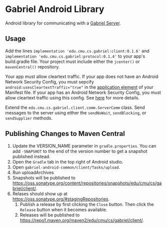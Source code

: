 # Gabriel Android Library

Android library for communicating with a [Gabriel Server](https://github.com/cmusatyalab/gabriel-server-common).

## Usage

Add the lines `implementation 'edu.cmu.cs.gabriel:client:0.1.6'` and `implementation 'edu.cmu.cs.gabriel:protocol:0.1.4'` to your app's build.gradle file. 
Your project must include either the `jcenter()` or `mavenCentral()` repository. 

Your app must allow cleartext traffic. If your app does not have an Android Network Security 
Config, you must sepcify `android:usesCleartextTraffic="true"` in the [application element](https://developer.android.com/guide/topics/manifest/application-element) of your Manifest file. 
If your app has an Android Network Security Config, you must allow cleartext traffic using this
config. See [here](https://developer.android.com/guide/topics/manifest/application-element#usesCleartextTraffic) for more details.

Extend the `edu.cmu.cs.gabriel.client.comm.ServerComm` class.
Send messages to the server using either the `sendNoWait`, `sendBlocking`, or 
`sendSupplier` methods.

## Publishing Changes to Maven Central

1. Update the VERSION_NAME parameter in `gradle.properties`. You can add
   `-SNAPSHOT` to the end of the version number to get a snapshot published
   instead.
2. Open the `Gradle` tab in the top right of Android studio.
3. Open `gabriel-android-common/client/Tasks/upload`.
4. Run uploadArchives
5. Snapshots will be published to
   https://oss.sonatype.org/content/repositories/snapshots/edu/cmu/cs/gabriel/client/.
6. Relases should show up at https://oss.sonatype.org/#stagingRepositories.
   1. Publish a release by first clicking the `Close` button. Then click the
      `Release` button when it becomes available.
   2. Releases will be published to https://repo1.maven.org/maven2/edu/cmu/cs/gabriel/client/.
